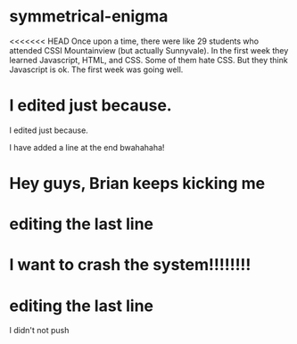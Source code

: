 # symmetrical-enigma

<<<<<<< HEAD
Once upon a time, there were like 29 students who attended CSSI Mountainview (but actually Sunnyvale).
In the first week they learned Javascript, HTML, and CSS.
Some of them hate CSS.
But they think Javascript is ok.
The first week was going well.

I edited just because.
=======
I edited just because.

I have added a line at the end bwahahaha!


Hey guys, Brian keeps kicking me
=======
editing the last line
=======
I want to crash the system!!!!!!!!
=======
editing the last line
=======
I didn't not push
